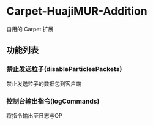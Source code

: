 # Carpet-HuajiMUR-Addition

自用的 Carpet 扩展

## 功能列表

### 禁止发送粒子(disableParticlesPackets)

禁止发送粒子的数据包到客户端

### 控制台输出指令(logCommands)

将指令输出至日志与OP

